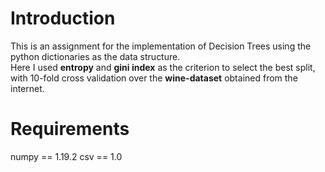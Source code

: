 # Introduction
This is an assignment for the implementation of Decision Trees using the python dictionaries as the data structure.  
Here I used **entropy** and **gini index** as the criterion to select the best split, with 10-fold cross validation over the **wine-dataset** obtained from the internet.

# Requirements
numpy == 1.19.2
csv == 1.0
